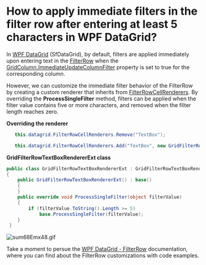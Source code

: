 
# How to apply immediate filters in the filter row after entering at least 5 characters in WPF DataGrid?


In [WPF DataGrid](https://help.syncfusion.com/cr/wpf/Syncfusion.UI.Xaml.Grid.SfDataGrid.html) (SfDataGrid), by default, filters are applied immediately upon entering text in the [FilterRow](https://help.syncfusion.com/cr/wpf/Syncfusion.UI.Xaml.Grid.RowFilter.FilterRow.html) when the  [GridColumn.ImmediateUpdateColumnFilter](https://help.syncfusion.com/cr/wpf/Syncfusion.UI.Xaml.Grid.GridColumn.html#Syncfusion_UI_Xaml_Grid_GridColumn_ImmediateUpdateColumnFilter) property is set to true for the corresponding column.

However, we can customize the immediate filter behavior of the FilterRow by creating a custom renderer that inherits from [FilterRowCellRenderers](https://help.syncfusion.com/cr/wpf/Syncfusion.UI.Xaml.Grid.SfDataGrid.html#Syncfusion_UI_Xaml_Grid_SfDataGrid_FilterRowCellRenderers). By overriding the **ProcessSingleFilter** method, filters can be applied when the filter value contains five or more characters, and removed when the filter length reaches zero.


**Overriding the renderer**
 ```C#
    this.datagrid.FilterRowCellRenderers.Remove("TextBox");

    this.datagrid.FilterRowCellRenderers.Add("TextBox", new GridFilterRowTextBoxRendererExt());
 ```
 
**GridFilterRowTextBoxRendererExt class**
 
 ```C#
 public class GridFilterRowTextBoxRendererExt : GridFilterRowTextBoxRenderer
 {
     public GridFilterRowTextBoxRendererExt() : base()
     {
     }
     public override void ProcessSingleFilter(object filterValue)
     {
         if (filterValue.ToString().Length >= 5)
             base.ProcessSingleFilter(filterValue);
     }  
  }
 ```
  
![sum68Emx48.gif](https://support.syncfusion.com/kb/agent/attachment/article/15724/inline?token=eyJhbGciOiJodHRwOi8vd3d3LnczLm9yZy8yMDAxLzA0L3htbGRzaWctbW9yZSNobWFjLXNoYTI1NiIsInR5cCI6IkpXVCJ9.eyJpZCI6IjIxNzE4Iiwib3JnaWQiOiIzIiwiaXNzIjoic3VwcG9ydC5zeW5jZnVzaW9uLmNvbSJ9.2EbZ-0tYRB8RNX1kOxEyIo4Ck7iRTkTchbLPzj9x7wg)

Take a moment to persue the [WPF DataGrid - FilterRow](https://help.syncfusion.com/wpf/datagrid/filterrow?cs-save-lang=1&cs-lang=csharp#customizing-the-filter-row-renderer)  documentation, where you can find about the FilterRow customizations with code examples.
